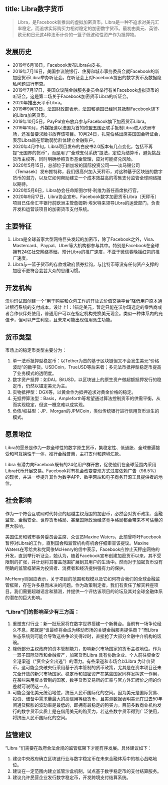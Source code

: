 title: Libra数字货币
------------------------------------
<!-- zh-CN:+ -->
> Libra，是Facebook新推出的虚拟加密货币。Libra是一种不追求对美元汇率稳定，而追求实际购买力相对稳定的加密数字货币。最初由美元、英镑、欧元和日元这4种法币计价的一篮子低波动性资产作为抵押物。

## 发展历史
* 2019年6月18日，Facebook发布Libra白皮书。
* 2019年7月16日，美国参议院银行、住房和城市事务委员会就Facebook的新加密货币Libra举办听证会。在听证会上对Facebook提出的数字货币及数据隐私问题进行审查。
* 2019年7月17日，美国众议院金融服务委员会举行有关Facebook虚拟货币的听证会。这是第二场关于Facebook加密货币Libra的听证会。
* 2020年推出天平币Libra。
* 2019年9月13日，法国财政部表示，法国和德国已经同意抵制Facebook旗下的Libra加密货币。
* 2019年10月5日，PayPal宣布放弃参与Facebook旗下加密货币Libra。
* 2019年10月，外媒报道以法国为首的欧盟五国正联手抵制Libra进入欧洲市场，还准备要求脸书放弃该项目。10月24日，扎克伯格出席美国国会听证会，表示Libra旨在帮助弱势群体建立金融账户。
* 2020年4月中旬，Libra项目发布的白皮书2.0版本有几点变化，包括不再提“无国界的货币”，而是用了“全球支付系统”提法，定位为结算币，避免挑战货币主权等，同时明确参照货币基金管理，应对可能挤兑风险。
* 2020年5月15日，总部位于新加坡的国际投资公司——淡马锡公司（Temasek）发布推特称，我们很高兴加入天秤币，对这种基于区块链的数字货币的潜力，以及它如何帮助建立一个成本效益高的零售支付监管全球网络报以期待。
* 2020年5月6日，Libra协会任命斯图尔特·利维为首任首席执行官。
* 2020年9月17日，Libra协会宣布，Facebook数字加密货币Libra（天秤币）项目已任命汇丰银行前欧洲主管詹姆斯·埃米特来领导Libra的运营部门，负责开发和运营该项目的加密货币支付系统。

## 主要特征
1. Libra是全球首家大型网络巨头发起的加密币，除了Facebook之外，Visa、Mastercard、Paypal、Uber等大机构都参与其中。特别是Facebook在全球拥有24亿社交网络基础，预计Libra的推广速度，不亚于微信春晚摇红包的推广速度。
2. Libra与一篮子货币的存款或政府债券挂钩，与比特币等没有任何资产支撑的加密币更符合芸芸大众的思维习惯。

## 开发机构
沃尔玛试图创建一个“用于购买和众包工作的开放式价值交换平台”降低用户原本通过银行系统的支付成本。设计上1：1锚定美元，暂定只能在沃尔玛选定的零售商或者合作伙伴处使用，普通用户可以在指定机构兑换美元现金。类似一种体系内的充值卡，但可以产生利息，且未来可能出现信用派生功能。

## 货币类型
市场上的稳定币类型主要分为：
1. 单一法币抵押型稳定币：以Tether为首的基于区块链但又不会发生美元“价格波动”的数字货。USDCoin，TrueUSD等后来者；多元法币抵押型稳定币提高了业务模式的透明度。
2. 数字资产抵押：如DAI，BitUSD，以区块链上的原生资产做超额抵押发行的稳定币，仍然以锚定美元为主。
3. 实物抵押型：DGX等，以黄金作为抵押追求对黄金价格的稳定。
4. 无抵押算法型：Basis，Ampleforth等希望通过算法控制货币的供需平衡，从而实现稳定，但这一概念难以成实现。
5. 负债/权益型：JP．Morgan的JPMCoin，类似传统银行进行信用货币派生的模式。

## 愿景地位
Libra的愿景是作为一款全球性的数字原生货币，集稳定性、低通胀、全球普遍接受和可互换性于一体，推行金融普惠，主打支付和跨境汇款。

Libra 有潜力向Facebook既有的24亿用户群开放，促使他们在全球范围内采用Libra代币开展交易。Facebook将有机会改变变现方式过度依赖广告（98.5%）的现状，并进一步提升其作为数字APP、数字网站和电子商务开源工具提供者的地位。

## 社会影响
作为一个符合互联网时代特点的超越主权范围的加密币，必然会对货币政策、金融监管、金融安全、世界货币格局、甚至国际政治经济竞争格局都会带来不可估量的巨大影响。

美国住房和城市事务委员会主席、众议员Maxine Waters，此前曾呼吁Facebook暂停对Libra的工作，直到国会和监管机构有机会仔细审查该提议。Maxine Waters在写给共和党同僚McHenry的信中表示，Facebook应停止天秤座网络的开发，直到举行听证会，她认为，随着Facebook宣布创建加密货币以来，其不受限制的扩张，并计划将其覆盖范围扩展到其用户的生活中。然而对于加密货币没有明确的监管框架来为投资者、消费者和经济提供强有力的保护。

McHenry则回应表示，关于项目的范围和规模以及它如何符合我们的全球金融监管框架，存在许多悬而未决的问题。作为政策制定者，我们有责任了解天秤座项目。我们需要超越谣言和猜测，并提供一个评估该项目的论坛及其对全球金融体系的潜在的巨大影响。

### “Libra”们的影响至少有三方面：
1. 重塑支付行业：新一批玩家将在数字世界搭建一个新舞台。当前有一场争论经久不息，那就是“谁最终将会成为移动市场的关键金融服务提供商？”而Libra 生态系统则可能会导致这些争论变得过时，直接抢了大部分金融中介机构的饭碗。
2. 降低部分主权政府的资本管制能力，影响新兴市场国家的货币主权地位。作为一篮子国际货币和金融资产，加密货币Libra 具有协助企业、个人前往资金安全港渠道（“资金安全出逃”）的潜力。有些渠道和市场会以Libra 为计价货币，这可能会突破央行采用基于资本管制的货币政策，尤其是在资本项目还未完全开放的新兴市场国家。稳定币和加密资产在某些国家同样发挥这一作用，在某些采用资本管制的国家，数字货币交易所的汇率与官方外汇牌价之间的价差就可说明这一点。
3. 可能会强化美元统治地位，挤压人民币国际化的空间。因为美元是国际贸易、投资、储备中需求量最大的高信用等级货币，且实测数据表明美元在过去50年间通货膨胀的波动率是最低的，即拥有最稳定的购买力。目前多数商业机构发行的数字货币实质上是在借用美元的购买力，若这些数字货币得到广泛使用，将挤压人民币国际化的空间。

## 监管建议
“Libra ”们需要在政府合法合规的监管框架下才能有序发展。具体建议如下：
1. 建议中央政府确立区块链行业与数字稳定币在未来金融体系中的核心战略地位。
2. 建议在一定范围内建立监管沙盒机制，试点基于数字稳定币的支付结算服务。
3. 建议允许民营企业发行数字稳定币，开发跨境支付结算系统。
<!-- zh-CN:- -->
